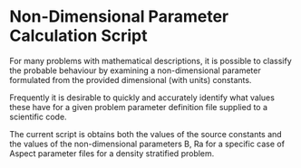 Non-Dimensional Parameter Calculation Script
====

For many problems with mathematical descriptions, it is possible to classify
the probable behaviour by examining a non-dimensional parameter formulated from
the provided dimensional (with units) constants.

Frequently it is desirable to quickly and accurately identify what values these
have for a given problem parameter definition file supplied to a scientific
code.

The current script is obtains both the values of the source constants and the
values of the non-dimensional parameters B, Ra for a specific case of Aspect
parameter files for a density stratified problem.
